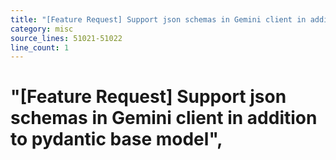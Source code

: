 ```yaml
---
title: "[Feature Request] Support json schemas in Gemini client in addition to pydantic base model",
category: misc
source_lines: 51021-51022
line_count: 1
---
```


#     "[Feature Request] Support json schemas in Gemini client in addition to pydantic base model",
